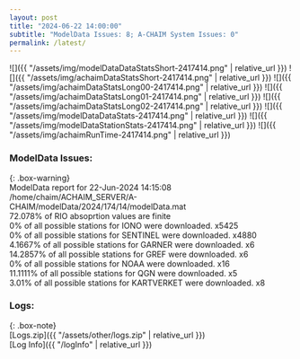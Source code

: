 ```yaml
---
layout: post
title: "2024-06-22 14:00:00"
subtitle: "ModelData Issues: 8; A-CHAIM System Issues: 0"
permalink: /latest/
---
```


![]({{ "/assets/img/modelDataDataStatsShort-2417414.png" | relative_url }})
![]({{ "/assets/img/achaimDataStatsShort-2417414.png" | relative_url }})
![]({{ "/assets/img/achaimDataStatsLong00-2417414.png" | relative_url }})
![]({{ "/assets/img/achaimDataStatsLong01-2417414.png" | relative_url }})
![]({{ "/assets/img/achaimDataStatsLong02-2417414.png" | relative_url }})
![]({{ "/assets/img/modelDataDataStats-2417414.png" | relative_url }})
![]({{ "/assets/img/modelDataStationStats-2417414.png" | relative_url }})
![]({{ "/assets/img/achaimRunTime-2417414.png" | relative_url }})


### ModelData Issues:  
  
{: .box-warning}  
 ModelData report for 22-Jun-2024 14:15:08   
 /home/chaim/ACHAIM_SERVER/A-CHAIM/modelData/2024/174/14/modelData.mat   
 72.078% of RIO absoprtion values are finite   
 0% of all possible stations for IONO were downloaded. x5425   
 0% of all possible stations for SENTINEL were downloaded. x4880   
 4.1667% of all possible stations for GARNER were downloaded. x6   
 14.2857% of all possible stations for GREF were downloaded. x6   
 0% of all possible stations for NOAA were downloaded. x16   
 11.1111% of all possible stations for QGN were downloaded. x5   
 3.01% of all possible stations for KARTVERKET were downloaded. x8   
  


### Logs:  
  
{: .box-note}  
[Logs.zip]({{ "/assets/other/logs.zip" | relative_url }})  
[Log Info]({{ "/logInfo" | relative_url }})  
